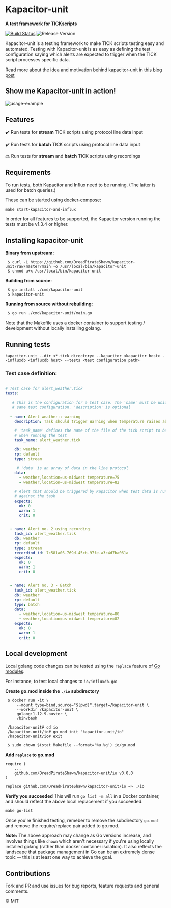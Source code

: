 # Kapacitor-unit

**A test framework for TICKscripts**

[![Build Status](https://travis-ci.org/DreadPirateShawn/kapacitor-unit.svg?branch=master)](https://travis-ci.org/DreadPirateShawn/kapacitor-unit) ![Release Version](https://img.shields.io/badge/release-0.8-blue.svg)


Kapacitor-unit is a testing framework to make TICK scripts testing easy and
automated. Testing with Kapacitor-unit is as easy as defining the test configuration saying which alerts are expected to trigger when the TICK script processes specific data. 


Read more about the idea and motivation behind kapacitor-unit in 
[this blog post](http://www.gpestana.com/blog/kapacitor-unit/)


## Show me Kapacitor-unit in action!
![usage-example](https://media.giphy.com/media/xT0xetJEkloDtbVHSU/giphy.gif)


## Features

:heavy_check_mark: Run tests for **stream** TICK scripts using protocol line data input 

:heavy_check_mark: Run tests for **batch** TICK scripts using protocol line data input 

:soon: Run tests for **stream** and **batch** TICK scripts using recordings 


## Requirements

To run tests, both Kapacitor and Influx need to be running. (The latter is used for batch queries.)

These can be started using [docker-compose](https://docs.docker.com/compose/install/):
```
make start-kapacitor-and-influx
```

In order for all features to be supported, the Kapacitor version running the tests must be v1.3.4 or higher.

## Installing kapacitor-unit

**Binary from upstream:**
```
 $ curl -L https://github.com/DreadPirateShawn/kapacitor-unit/raw/master/main -o /usr/local/bin/kapacitor-unit
 $ chmod a+x /usr/local/bin/kapacitor-unit
```

**Building from source:**
```
 $ go install ./cmd/kapacitor-unit
 $ kapacitor-unit
```

**Running from source without rebuilding:**
```
 $ go run ./cmd/kapacitor-unit/main.go
```

Note that the Makefile uses a docker container to support testing / development
without locally installing golang.

## Running tests

```
kapacitor-unit --dir <*.tick directory> --kapacitor <kapacitor host> --influxdb <influxdb host> --tests <test configuration path>
```

### Test case definition:

```yaml

# Test case for alert_weather.tick
tests:
  
   # This is the configuration for a test case. The 'name' must be unique in the
   # same test configuration. 'description' is optional

  - name: Alert weather:: warning
    description: Task should trigger Warning when temperature raises about 80 

    # 'task_name' defines the name of the file of the tick script to be loaded
    # when running the test
    task_name: alert_weather.tick

    db: weather
    rp: default 
    type: stream

     # 'data' is an array of data in the line protocol
    data:
      - weather,location=us-midwest temperature=75
      - weather,location=us-midwest temperature=82

    # Alert that should be triggered by Kapacitor when test data is running 
    # against the task
    expects:
      ok: 0
      warn: 1
      crit: 0


  - name: Alert no. 2 using recording
    task_id: alert_weather.tick
    db: weather
    rp: default 
    type: stream
    recordind_id: 7c581a06-769d-45cb-97fe-a3c4d7ba061a
    expects:
      ok: 0
      warn: 1
      crit: 0


  - name: Alert no. 3 - Batch
    task_id: alert_weather.tick
    db: weather
    rp: default 
    type: batch
    data:
      - weather,location=us-midwest temperature=80
      - weather,location=us-midwest temperature=82
    expects:
      ok: 0
      warn: 1
      crit: 0

```  

## Local development

Local golang code changes can be tested using the `replace`
feature of [Go modules](https://github.com/golang/go/wiki/Modules).

For instance, to test local changes to `io/influxdb.go`:

**Create go.mod inside the `./io` subdirectory**
```
 $ docker run -it \
     --mount type=bind,source="$(pwd)",target=/kapacitor-unit \
     --workdir /kapacitor-unit \
     golang:1.12.9-buster \
     /bin/bash

 /kapacitor-unit# cd io
 /kapacitor-unit/io# go mod init "kapacitor-unit/io"
 /kapacitor-unit/io# exit

 $ sudo chown $(stat Makefile --format='%u.%g') io/go.mod
```

**Add `replace` to go.mod**
```
require (
	...
	github.com/DreadPirateShawn/kapacitor-unit/io v0.0.0
)

replace github.com/DreadPirateShawn/kapacitor-unit/io => ./io
```

**Verify you succeeded**
This will run `go list -m all` in a Docker container, and should
reflect the above local replacement if you succeeded.
```
make go-list
```

Once you're finished testing, remeber to remove the subdirectory `go.mod`
and remove the require/replace pair added to go.mod.

**Note:** The above approach may change as Go versions increase, and
involves things like `chown` which aren't necessary if you're using locally
installed golang (rather than docker container isolation). It also reflects
the landscape that package management in Go can be an extremely dense topic --
this is at least one way to achieve the goal.

## Contributions

Fork and PR and use issues for bug reports, feature requests and general comments.

:copyright: MIT
